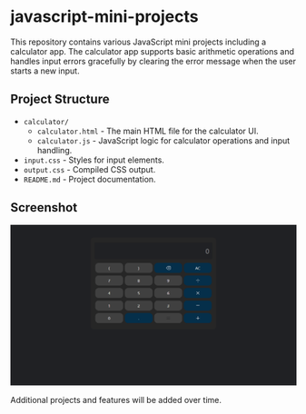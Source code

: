 # javascript-mini-projects

This repository contains various JavaScript mini projects including a calculator app. The calculator app supports basic arithmetic operations and handles input errors gracefully by clearing the error message when the user starts a new input.

## Project Structure

- `calculator/`
  - `calculator.html` - The main HTML file for the calculator UI.
  - `calculator.js` - JavaScript logic for calculator operations and input handling.
- `input.css` - Styles for input elements.
- `output.css` - Compiled CSS output.
- `README.md` - Project documentation.

## Screenshot

![Calculator Screenshot](./projects_img/calc.png)

Additional projects and features will be added over time.
